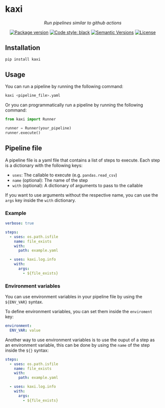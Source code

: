 # kaxi

<p align="center">
    <em>Run pipelines similar to github actions</em>
</p>

<div align="center">

[![Package version](https://img.shields.io/pypi/v/kaxi?color=%2334D058&label=pypi%20package)](https://pypi.org/project/kaxi/)
[![Code style: black](https://img.shields.io/badge/code%20style-black-000000.svg)](https://github.com/psf/black)
[![Semantic Versions](https://img.shields.io/badge/%20%20%F0%9F%93%A6%F0%9F%9A%80-semantic--versions-e10079.svg)](https://github.com/gabrielguarisa/kaxi/releases)
[![License](https://img.shields.io/github/license/gabrielguarisa/kaxi)](https://github.com/gabrielguarisa/kaxi/blob/main/LICENSE)

</div>

## Installation

```bash
pip install kaxi
```

## Usage

You can run a pipeline by running the following command:

```bash
kaxi <pipeline_file>.yaml
```

Or you can programmatically run a pipeline by running the following command:

```python
from kaxi import Runner

runner = Runner(your_pipeline)
runner.execute()
```

## Pipeline file

A pipeline file is a yaml file that contains a list of steps to execute. Each step is a dictionary with the following keys:

- `uses`: The callable to execute (e.g. `pandas.read_csv`)
- `name` (optional): The name of the step
- `with` (optional): A dictionary of arguments to pass to the callable

If you want to use arguments without the respective name, you can use the `args` key inside the `with` dictionary.

### Example

```yaml
verbose: true

steps:
  - uses: os.path.isfile
    name: file_exists
    with:
      path: example.yaml

  - uses: kaxi.log.info
    with:
      args:
        - ${file_exists}
```

### Environment variables

You can use environment variables in your pipeline file by using the `${ENV_VAR}` syntax.

To define environment variables, you can set them inside the `enviroment` key:

```yaml
environment:
  ENV_VAR: value
```

Another way to use environment variables is to use the ouput of a step as an environment variable, this can be done by using the `name` of the step inside the `${}` syntax:

```yaml
steps:
  - uses: os.path.isfile
    name: file_exists
    with:
      path: example.yaml

  - uses: kaxi.log.info
    with:
      args:
        - ${file_exists}
```